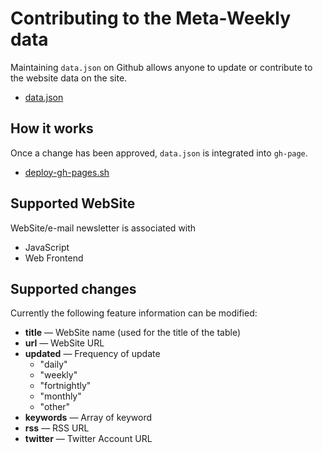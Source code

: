 # Contributing to the Meta-Weekly data

Maintaining ``data.json`` on Github allows anyone to update or contribute to the website data on the site.

* [data.json](https://github.com/azu/Meta-Weekly/blob/master/data.json "data.json")

## How it works

Once a change has been approved, ``data.json`` is integrated into ``gh-page``.

* [deploy-gh-pages.sh](https://github.com/azu/Meta-Weekly/blob/master/script/deploy-gh-pages.sh "deploy-gh-pages.sh")

## Supported WebSite

WebSite/e-mail newsletter is associated with 

* JavaScript
* Web Frontend

## Supported changes

Currently the following feature information can be modified:

* **title** — WebSite name (used for the title of the table)
* **url** — WebSite URL
* **updated** — Frequency of update
    * "daily"
    * "weekly"
    * "fortnightly"
    * "monthly"
    * "other"
* **keywords** — Array of keyword
* **rss** — RSS URL
* **twitter** — Twitter Account URL
